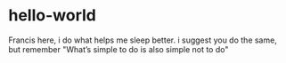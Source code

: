 # hello-world
Francis here, i do what helps me sleep better. i suggest you do the same, but remember "What’s simple to do is also simple not to do"
